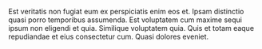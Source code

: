 Est veritatis non fugiat eum ex perspiciatis enim eos et. Ipsam distinctio quasi porro temporibus assumenda. Est voluptatem cum maxime sequi ipsum non eligendi et quia. Similique voluptatem quia. Quis et totam eaque repudiandae et eius consectetur cum. Quasi dolores eveniet.